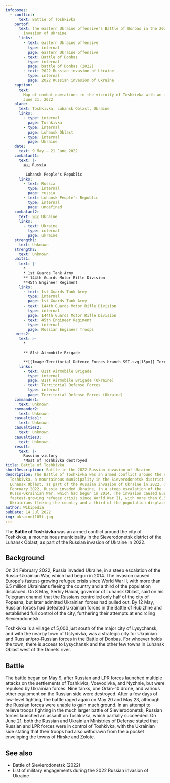 ```yaml
---
infoboxes:
  - conflict:
      text: Battle of Toshkivka
    partof:
      text: the eastern Ukraine offensive's Battle of Donbas in the 2022 Russian
        invasion of Ukraine
      links:
        - text: eastern Ukraine offensive
          type: internal
          page: eastern Ukraine offensive
        - text: Battle of Donbas
          type: internal
          page: battle of Donbas (2022)
        - text: 2022 Russian invasion of Ukraine
          type: internal
          page: 2022 Russian invasion of Ukraine
    caption:
      text:
        Map of combat operations in the vicinity of Toshkivka with an apartment on
        June 21, 2022
    place:
      text: Toshkivka, Luhansk Oblast, Ukraine
      links:
        - type: internal
          page: Toshkivka
        - type: internal
          page: Luhansk Oblast
        - type: internal
          page: Ukraine
    date:
      text: 9 May – 21 June 2022
    combatant1:
      text: |-
        🇷🇺 Russia 

         Luhansk People's Republic
      links:
        - text: Russia
          type: internal
          page: russia
        - text: Luhansk People's Republic
          type: internal
          page: undefined
    combatant2:
      text: 🇺🇦 Ukraine
      links:
        - text: Ukraine
          type: internal
          page: ukraine
    strength1:
      text: Unknown
    strength2:
      text: Unknown
    units1:
      text: |-
        * 
        * 1st Guards Tank Army
        ** 144th Guards Motor Rifle Division
        **45th Engineer Regiment
      links:
        - text: 1st Guards Tank Army
          type: internal
          page: 1st Guards Tank Army
        - text: 144th Guards Motor Rifle Division
          type: internal
          page: 144th Guards Motor Rifle Division
        - text: 45th Engineer Regiment
          type: internal
          page: Russian Engineer Troops
    units2:
      text: >-
        * 

        ** 81st Airmobile Brigade 

        **[[Image:Territorial Defence Forces branch SSI.svg|15px]] Territorial Defense Forces
      links:
        - text: 81st Airmobile Brigade
          type: internal
          page: 81st Airmobile Brigade (Ukraine)
        - text: Territorial Defense Forces
          type: internal
          page: Territorial Defense Forces (Ukraine)
    commander1:
      text: Unknown
    commander2:
      text: Unknown
    casualties1:
      text: Unknown
    casualties2:
      text: Unknown
    casualties3:
      text: Unknown
    result:
      text: |-
        Russian victory 
        *Most of Toshkivka destroyed
title: Battle of Toshkivka
shortDescription: Battle in the 2022 Russian invasion of Ukraine
description: The Battle of Toshkivka was an armed conflict around the city of
  Toshkivka, a mountainous municipality in the Sieverodonetsk district of the
  Luhansk Oblast, as part of the Russian invasion of Ukraine in 2022. On 24
  February 2022, Russia invaded Ukraine, in a steep escalation of the
  Russo-Ukrainian War, which had begun in 2014. The invasion caused Europe's
  fastest-growing refugee crisis since World War II, with more than 6.5 million
  Ukrainians fleeing the country and a third of the population displaced.
author: Wikipedia
pubDate: 14 Jul 2022
img: ukraine(105).jpg
---
```


The **Battle of Toshkivka** was an armed conflict around the city of Toshkivka, a mountainous municipality in the Sieverodonetsk district of the Luhansk Oblast, as part of the Russian invasion of Ukraine in 2022.

## Background

On 24 February 2022, Russia invaded Ukraine, in a steep escalation of the Russo-Ukrainian War, which had begun in 2014. The invasion caused Europe's fastest-growing refugee crisis since World War II, with more than 6.5 million Ukrainians fleeing the country and a third of the population displaced. On 8 May, Serhiy Haidai, governor of Luhansk Oblast, said on his Telegram channel that the Russians controlled only half of the city of Popasna, but later admitted Ukrainian forces had pulled out. By 12 May, Russian forces had defeated Ukrainian forces in the Battle of Rubizhne and established full control of the city, furthering their attempts at encircling Sievierodonetsk.

Toshkivka is a village of 5,000 just south of the major city of Lysychansk, and with the nearby town of Ustynivka, was a strategic city for Ukrainian and Russian/pro-Russian forces in the Battle of Donbas. For whoever holds the town, there is access to Lysychansk and the other few towns in Luhansk Oblast west of the Donets river.

## Battle

The battle began on May 9, after Russian and LPR forces launched multiple attacks on the settlements of Toshkivka, Voevodivka, and Nyzhnie, but were repulsed by Ukrainian forces. Nine tanks, one Orlan-10 drone, and various other equipment on the Russian side were destroyed. After a few days of low-level fighting, the battle raged again on May 20 and May 23, although the Russian forces were unable to gain much ground. In an attempt to relieve troops fighting in the much larger battle of Sievierodonetsk, Russian forces launched an assault on Toshkivka, which partially succeeded. On June 21, both the Russian and Ukrainian Ministries of Defense stated that Russian and LPR forces were in control of Toshkivka, with the Ukrainian side stating that their troops had also withdrawn from the a pocket enveloping the towns of Hirske and Zolote.

## See also

- Battle of Sievierodonetsk (2022)
- List of military engagements during the 2022 Russian invasion of Ukraine


